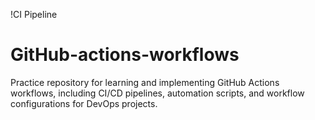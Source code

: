 !CI Pipeline
# GitHub-actions-workflows
Practice repository for learning and implementing GitHub Actions workflows, including CI/CD pipelines, automation scripts, and workflow configurations for DevOps projects.
